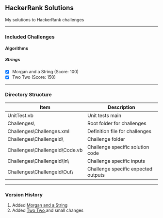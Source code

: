 ## HackerRank Solutions
My solutions to HackerRank challenges

---
### Included Challenges
#### Algorithms
##### Strings
- [x] Morgan and a String (Score: 100)
- [x] Two Two (Score: 150)

---
### Directory Structure

Item | Description
---- | -----------
UnitTest.vb | Unit tests main
Challenges\ | Root folder for challenges
Challenges\Challenges.xml | Definition file for challenges
Challenges\ChallengeId\ | Challenge folder
Challenges\ChallengeId\Code.vb | Challenge specific solution code
Challenges\ChallengeId\In\ | Challenge specific inputs
Challenges\ChallengeId\Out\ | Challenge specific expected outputs

---
### Version History
1. Added [Morgan and a String](https://github.com/alatas/HackerRank/commit/12c0a60708a37a511b7897cc3afb46a628ad6ccd)
2. Added [Two Two](https://github.com/alatas/HackerRank/commit/12c0a60708a37a511b7897cc3afb46a628ad6ccd),and small changes
